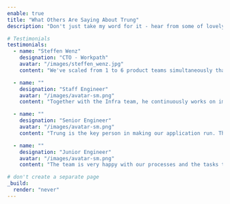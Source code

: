 ```yaml
---
enable: true
title: "What Others Are Saying About Trung"
description: "Don't just take my word for it - hear from some of lovely people I've worked with over the years!  Check out some of the testimonials below to see what others are saying about Trung."

# Testimonials
testimonials:
  - name: "Steffen Wenz"
    designation: "CTO - Workpath"
    avatar: "/images/steffen_wenz.jpg"
    content: "We've scaled from 1 to 6 product teams simultaneously thanks to the solid foundations Trung laid. Trung excels at seeing the big picture for our team and where we can and should focus our resources."

  - name: ""
    designation: "Staff Engineer"
    avatar: "/images/avatar-sm.png"
    content: "Together with the Infra team, he continuously works on improving the development experience for engineers. He digs deep into problems rather than throwing money at them—this has kept us aligned with business needs."

  - name: ""
    designation: "Senior Engineer"
    avatar: "/images/avatar-sm.png"
    content: "Trung is the key person in making our application run. There's a lot of compromises we could make in engineering, but we could only push forward because of how robust our infrastructure is."

  - name: ""
    designation: "Junior Engineer"
    avatar: "/images/avatar-sm.png"
    content: "The team is very happy with our processes and the tasks they work on. Morale is high, which is a great feeling. He creates space for others by mentoring & actively involving team members."

# don't create a separate page
_build:
  render: "never"
---
```

